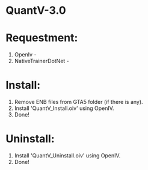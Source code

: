 # QuantV-3.0

Requestment:
============
01. OpenIv - 
02. NativeTrainerDotNet - 

Install:
========
01. Remove ENB files from GTA5 folder (if there is any).
02. Install 'QuantV_Install.oiv' using OpenIV.
03. Done!



Uninstall:
==========
01. Install 'QuantV_Uninstall.oiv' using OpenIV.
02. Done!
